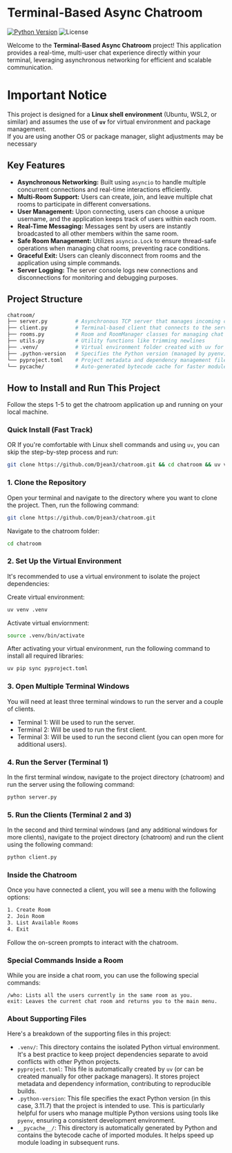 
# Terminal-Based Async Chatroom

[![Python Version](https://img.shields.io/badge/python-3.11.7-blue.svg)](https://www.python.org/downloads/release/python-3117/)
![License](https://img.shields.io/badge/license-Open%20Source-blue.svg)


Welcome to the **Terminal-Based Async Chatroom** project! This application provides a real-time, multi-user chat experience directly within your terminal, leveraging asynchronous networking for efficient and scalable communication.
#  Important Notice

This project is designed for a **Linux shell environment** (Ubuntu, WSL2, or similar) and assumes the use of **`uv`** for virtual environment and package management.  
If you are using another OS or package manager, slight adjustments may be necessary

##  Key Features

* **Asynchronous Networking:** Built using `asyncio` to handle multiple concurrent connections and real-time interactions efficiently.
* **Multi-Room Support:** Users can create, join, and leave multiple chat rooms to participate in different conversations.
* **User Management:** Upon connecting, users can choose a unique username, and the application keeps track of users within each room.
* **Real-Time Messaging:** Messages sent by users are instantly broadcasted to all other members within the same room.
* **Safe Room Management:** Utilizes `asyncio.Lock` to ensure thread-safe operations when managing chat rooms, preventing race conditions.
* **Graceful Exit:** Users can cleanly disconnect from rooms and the application using simple commands.
* **Server Logging:** The server console logs new connections and disconnections for monitoring and debugging purposes.

##  Project Structure
```bash
chatroom/
├── server.py         # Asynchronous TCP server that manages incoming clients
├── client.py         # Terminal-based client that connects to the server
├── rooms.py          # Room and RoomManager classes for managing chat rooms (with asyncio.Lock)
├── utils.py          # Utility functions like trimming newlines
├── .venv/            # Virtual environment folder created with uv for project isolation
├── .python-version   # Specifies the Python version (managed by pyenv)
└── pyproject.toml    # Project metadata and dependency management file (created by uv)
└── pycache/          # Auto-generated bytecode cache for faster module loading (created by Python)
```

##  How to Install and Run This Project

Follow the steps 1-5 to get the chatroom application up and running on your local machine.

### Quick Install (Fast Track)

OR If you're comfortable with Linux shell commands and using `uv`, you can skip the step-by-step process and run:

```bash
git clone https://github.com/Djean3/chatroom.git && cd chatroom && uv venv .venv && source .venv/bin/activate && uv pip sync pyproject.toml
```
### 1. Clone the Repository

Open your terminal and navigate to the directory where you want to clone the project. Then, run the following command:

```bash
git clone https://github.com/Djean3/chatroom.git
```
Navigate to the chatroom folder:
```bash
cd chatroom
```
### 2. Set Up the Virtual Environment

It's recommended to use a virtual environment to isolate the project dependencies:

Create virtual environment:
```bash
uv venv .venv
```
Activate virtual enviornment:
```bash
source .venv/bin/activate
```

After activating your virtual environment, run the following command to install all required libraries:
```bash
uv pip sync pyproject.toml
```

### 3. Open Multiple Terminal Windows

You will need at least three terminal windows to run the server and a couple of clients.

* Terminal 1: Will be used to run the server.
* Terminal 2: Will be used to run the first client.
* Terminal 3: Will be used to run the second client (you can open more for additional users).

### 4. Run the Server (Terminal 1)
In the first terminal window, navigate to the project directory (chatroom) and run the server using the following command:

```bash
python server.py
```

### 5. Run the Clients (Terminal 2 and 3)
In the second and third terminal windows (and any additional windows for more clients), navigate to the project directory (chatroom) and run the client using the following command:
```bash
python client.py
```

### Inside the Chatroom
Once you have connected a client, you will see a menu with the following options:
```bash
1. Create Room
2. Join Room
3. List Available Rooms
4. Exit
```
Follow the on-screen prompts to interact with the chatroom.

### Special Commands Inside a Room

While you are inside a chat room, you can use the following special commands:
```
/who: Lists all the users currently in the same room as you.
exit: Leaves the current chat room and returns you to the main menu.
```
### About Supporting Files

Here's a breakdown of the supporting files in this project:

* `.venv/`: This directory contains the isolated Python virtual environment.  It's a best practice to keep project dependencies separate to avoid conflicts with other Python projects.
* `pyproject.toml`: This file is automatically created by `uv` (or can be created manually for other package managers). It stores project metadata and dependency information, contributing to reproducible builds.
* `.python-version`: This file specifies the exact Python version (in this case, 3.11.7) that the project is intended to use. This is particularly helpful for users who manage multiple Python versions using tools like `pyenv`, ensuring a consistent development environment.
* `__pycache__/`: This directory is automatically generated by Python and contains the bytecode cache of imported modules. It helps speed up module loading in subsequent runs.



